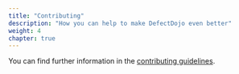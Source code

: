 ```yaml
---
title: "Contributing"
description: "How you can help to make DefectDojo even better"
weight: 4
chapter: true
---
```


You can find further information in the [contributing guidelines](https://github.com/DefectDojo/django-DefectDojo/blob/master/CONTRIBUTING.md).
